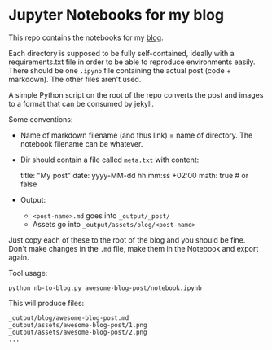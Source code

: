 # Jupyter Notebooks for my blog

This repo contains the notebooks for my [blog](https://jvlanalytics.nl/blog). 

Each directory is supposed to be fully self-contained, ideally with a requirements.txt file in order to be able to reproduce environments easily. There should be one `.ipynb` file containing the actual post (code + markdown). The other files aren't used.

A simple Python script on the root of the repo converts the post and images to a format that can be consumed by jekyll.

Some conventions:
- Name of markdown filename (and thus link) = name of directory. The notebook filename can be whatever.
- Dir should contain a file called `meta.txt` with content: 

	title: "My post"
	date: yyyy-MM-dd hh:mm:ss +02:00
	math: true  # or false

- Output:
    - `<post-name>.md` goes into `_output/_post/`
    - Assets go into `_output/assets/blog/<post-name>`

Just copy each of these to the root of the blog and you should be fine. Don't make changes in the `.md` file, make them in the Notebook and export again.

Tool usage:
	
	python nb-to-blog.py awesome-blog-post/notebook.ipynb

This will produce files:

	_output/blog/awesome-blog-post.md
	_output/assets/awesome-blog-post/1.png
	_output/assets/awesome-blog-post/2.png
	...


